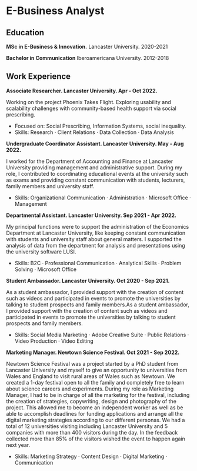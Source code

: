# E-Business Analyst

## Education
**MSc in E-Business & Innovation.** Lancaster University. 2020-2021

**Bachelor in Communication** Iberoamericana University. 2012-2018

## Work Experience
**Associate Researcher. Lancaster University. Apr - Oct 2022.**

Working on the project Phoenix Takes Flight. Exploring usability and scalability challenges with community-based health support via social prescribing.
- Focused on: Social Prescribing, Information Systems, social inequality.
- Skills: Research · Client Relations · Data Collection · Data Analysis


**Undergraduate Coordinator Assistant. Lancaster University. May - Aug 2022.**

I worked for the Department of Accounting and Finance at Lancaster University providing management and administrative support. During my role, I contributed to coordinating educational events at the university such as exams and providing constant communication with students, lecturers, family members and university staff.
- Skills: Organizational Communication · Administration · Microsoft Office · Management


**Departmental Assistant. Lancaster University. Sep 2021 - Apr 2022.**

My principal functions were to support the administration of the Economics Department at Lancaster University, like keeping constant communication with students and university staff about general matters. I supported the analysis of data from the department for analysis and presentations using the university software LUSI.
- Skills: B2C · Professional Communication · Analytical Skills · Problem Solving · Microsoft Office


**Student Ambassador. Lancaster University. Oct 2020 - Sep 2021.**

As a student ambassador, I provided support with the creation of content such as videos and participated in events to promote the universities by talking to student prospects and family members.As a student ambassador, I provided support with the creation of content such as videos and participated in events to promote the universities by talking to student prospects and family members.
- Skills: Social Media Marketing · Adobe Creative Suite · Public Relations · Video Production · Video Editing


**Marketing Manager. Newtown Science Festival. Oct 2021 - Sep 2022.**

Newtown Science Festival was a project started by a PhD student from Lancaster University and myself to give an opportunity to universities from Wales and England to visit rural areas of Wales such as Newtown. We created a 1-day festival open to all the family and completely free to learn about science careers and experiments.
During my role as Marketing Manager, I had to be in charge of all the marketing for the festival, including the creation of strategies, copywriting, design and photography of the project. This allowed me to become an independent worker as well as be able to accomplish deadlines for funding applications and arrange all the digital marketing strategies according to our different personas. 
We had a total of 12 universities visiting including Lancaster University and 5 companies with more than 400 visitors during the day. 
In the feedback collected more than 85% of the visitors wished the event to happen again next year.
- Skills: Marketing Strategy · Content Design · Digital Marketing · Communication


